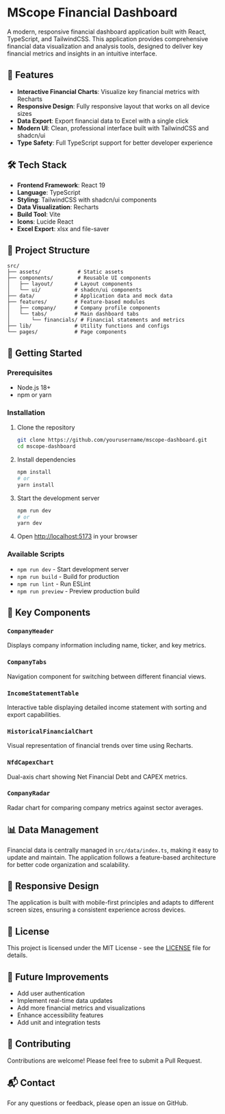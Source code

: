 # MScope Financial Dashboard

A modern, responsive financial dashboard application built with React, TypeScript, and TailwindCSS. This application provides comprehensive financial data visualization and analysis tools, designed to deliver key financial metrics and insights in an intuitive interface.

## 🚀 Features

- **Interactive Financial Charts**: Visualize key financial metrics with Recharts
- **Responsive Design**: Fully responsive layout that works on all device sizes
- **Data Export**: Export financial data to Excel with a single click
- **Modern UI**: Clean, professional interface built with TailwindCSS and shadcn/ui
- **Type Safety**: Full TypeScript support for better developer experience

## 🛠️ Tech Stack

- **Frontend Framework**: React 19
- **Language**: TypeScript
- **Styling**: TailwindCSS with shadcn/ui components
- **Data Visualization**: Recharts
- **Build Tool**: Vite
- **Icons**: Lucide React
- **Excel Export**: xlsx and file-saver

## 📁 Project Structure

```
src/
├── assets/            # Static assets
├── components/        # Reusable UI components
│   ├── layout/       # Layout components
│   └── ui/           # shadcn/ui components
├── data/             # Application data and mock data
├── features/         # Feature-based modules
│   ├── company/      # Company profile components
│   └── tabs/         # Main dashboard tabs
│       └── financials/ # Financial statements and metrics
├── lib/              # Utility functions and configs
└── pages/            # Page components
```

## 🚀 Getting Started

### Prerequisites

- Node.js 18+
- npm or yarn

### Installation

1. Clone the repository

   ```bash
   git clone https://github.com/yourusername/mscope-dashboard.git
   cd mscope-dashboard
   ```

2. Install dependencies

   ```bash
   npm install
   # or
   yarn install
   ```

3. Start the development server

   ```bash
   npm run dev
   # or
   yarn dev
   ```

4. Open [http://localhost:5173](http://localhost:5173) in your browser

### Available Scripts

- `npm run dev` - Start development server
- `npm run build` - Build for production
- `npm run lint` - Run ESLint
- `npm run preview` - Preview production build

## 🎨 Key Components

### `CompanyHeader`

Displays company information including name, ticker, and key metrics.

### `CompanyTabs`

Navigation component for switching between different financial views.

### `IncomeStatementTable`

Interactive table displaying detailed income statement with sorting and export capabilities.

### `HistoricalFinancialChart`

Visual representation of financial trends over time using Recharts.

### `NfdCapexChart`

Dual-axis chart showing Net Financial Debt and CAPEX metrics.

### `CompanyRadar`

Radar chart for comparing company metrics against sector averages.

## 📊 Data Management

Financial data is centrally managed in `src/data/index.ts`, making it easy to update and maintain. The application follows a feature-based architecture for better code organization and scalability.

## 📱 Responsive Design

The application is built with mobile-first principles and adapts to different screen sizes, ensuring a consistent experience across devices.

## 📝 License

This project is licensed under the MIT License - see the [LICENSE](LICENSE) file for details.

## 🔮 Future Improvements

- Add user authentication
- Implement real-time data updates
- Add more financial metrics and visualizations
- Enhance accessibility features
- Add unit and integration tests

## 🤝 Contributing

Contributions are welcome! Please feel free to submit a Pull Request.

## 📬 Contact

For any questions or feedback, please open an issue on GitHub.
